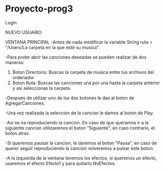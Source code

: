 # Proyecto-prog3

Login

 NUEVO USUARIO

VENTANA PRINCIPAL
-Antes de nada modificar la variable String ruta = "/Users/La carpeta en la que esté su musica".

-Para poder abrir las canciones deseadas se pueden realizar de dos maneras:
  1. Boton Directorio: Buscas la carpeta de musica entre tus archivos del ordenador
  2. Boton Ruta: Buscas las canciones una por una hasta la carpeta anterior y asi seleccionas la carpeta.
  
-Despues de utilizar uno de los dos botones le das al boton de AgregarCanciones.

-Una vez realizada la seleccion de la cancion le damos al boton de Play.

-Asi se ira reproduciendo la cancion. En caso de que queramos ir a la siguiente cancion utilizaremos el boton "Siguiente", en    caso contrario, el boton atras.

-Si queremos pausar la cancion, le daremos al boton "Pausa", en caso de querer seguir reproduciendo la cancion volveremos a pulsar este boton.

-A la izquierda de la ventana tenemos los efectos, si queremos un efecto, usaremos el efecto Efecto1 y para quitarlo NoEfectos.
 
